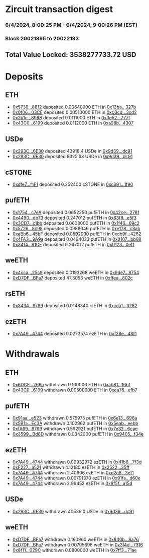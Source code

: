 # Zircuit transaction digest
### 6/4/2024, 8:00:25 PM - 6/4/2024, 9:00:26 PM (EST)
### Block 20021895 to 20022183

## Total Value Locked: 3538277733.72 USD

# Deposits
## ETH
- [0x5739...8812](https://etherscan.io/address/0x5739860d58E701d8eff3a1d1dECB283A3Aa28812) deposited 0.00640000 ETH in [0x13ba...327b](https://etherscan.io/tx/0x5739860d58E701d8eff3a1d1dECB283A3Aa28812)
- [0x0f06...03CE](https://etherscan.io/address/0x0f0660e6593c4b54E302F791e397Cf5421f703CE) deposited 0.00510000 ETH in [0x03cd...3cd2](https://etherscan.io/tx/0x0f0660e6593c4b54E302F791e397Cf5421f703CE)
- [0x2b1c...8988](https://etherscan.io/address/0x2b1c8981e5b59D18eAe9f8bD11eD1C184dF28988) deposited 0.0111000 ETH in [0x3e52...777f](https://etherscan.io/tx/0x2b1c8981e5b59D18eAe9f8bD11eD1C184dF28988)
- [0x43C0...6199](https://etherscan.io/address/0x43C080cdf973f03bA0Eb45D27836195cefA36199) deposited 0.0112000 ETH in [0xa98b...4307](https://etherscan.io/tx/0x43C080cdf973f03bA0Eb45D27836195cefA36199)
## USDe
- [0x293C...6E30](https://etherscan.io/address/0x293C6937D8D82e05B01335F7B33FBA0c8e256E30) deposited 43918.4 USDe in [0x9d39...dc91](https://etherscan.io/tx/0x293C6937D8D82e05B01335F7B33FBA0c8e256E30)
- [0x293C...6E30](https://etherscan.io/address/0x293C6937D8D82e05B01335F7B33FBA0c8e256E30) deposited 8325.63 USDe in [0x9d39...dc91](https://etherscan.io/tx/0x293C6937D8D82e05B01335F7B33FBA0c8e256E30)
## cSTONE
- [0xdfe7...f1F1](https://etherscan.io/address/0xdfe700415F56A8C4947e27CB007695C4a103f1F1) deposited 0.252400 cSTONE in [0xc691...1f90](https://etherscan.io/tx/0xdfe700415F56A8C4947e27CB007695C4a103f1F1)
## pufETH
- [0x1754...c7eA](https://etherscan.io/address/0x17543a55aa8bf29b3faFF59e10c528951954c7eA) deposited 0.0652250 pufETH in [0x42ce...2781](https://etherscan.io/tx/0x17543a55aa8bf29b3faFF59e10c528951954c7eA)
- [0x4490...db73](https://etherscan.io/address/0x4490733683999ce2c03A1345F3FD4A0Fb0Aadb73) deposited 0.247012 pufETH in [0x63f8...e5f3](https://etherscan.io/tx/0x4490733683999ce2c03A1345F3FD4A0Fb0Aadb73)
- [0x3CD7...c1bb](https://etherscan.io/address/0x3CD70414461fE3Cd33Fed9cedA1A93280702c1bb) deposited 0.0608000 pufETH in [0x1f46...69c2](https://etherscan.io/tx/0x3CD70414461fE3Cd33Fed9cedA1A93280702c1bb)
- [0x5726...8c98](https://etherscan.io/address/0x572682F9BA110D46Ad38482D194e24CeaC808c98) deposited 0.0988046 pufETH in [0xe178...c3ab](https://etherscan.io/tx/0x572682F9BA110D46Ad38482D194e24CeaC808c98)
- [0xaBb6...45bF](https://etherscan.io/address/0xaBb6e1f0C770edf611976929beb6530D582945bF) deposited 0.0592000 pufETH in [0xdb9f...4262](https://etherscan.io/tx/0xaBb6e1f0C770edf611976929beb6530D582945bF)
- [0x4FA3...9A9a](https://etherscan.io/address/0x4FA37bb2FB6B839c6B8E7AE96308bAe4932C9A9a) deposited 0.0494023 pufETH in [0x8107...bb88](https://etherscan.io/tx/0x4FA37bb2FB6B839c6B8E7AE96308bAe4932C9A9a)
- [0x3414...81CE](https://etherscan.io/address/0x34140eb1e1Bd0E0E3394E29283A965Fd7c6481CE) deposited 0.247012 pufETH in [0x0123...0ef1](https://etherscan.io/tx/0x34140eb1e1Bd0E0E3394E29283A965Fd7c6481CE)
## weETH
- [0x4cca...25c9](https://etherscan.io/address/0x4cca1B4F8A7bcD55F86d2E1121ff15E9937825c9) deposited 0.0193268 weETH in [0x9de7...8754](https://etherscan.io/tx/0x4cca1B4F8A7bcD55F86d2E1121ff15E9937825c9)
- [0xD7DF...BFa7](https://etherscan.io/address/0xD7DF7E085214743530afF339aFC420c7c720BFa7) deposited 47.3053 weETH in [0xffea...802c](https://etherscan.io/tx/0xD7DF7E085214743530afF339aFC420c7c720BFa7)
## rsETH
- [0x3434...9789](https://etherscan.io/address/0x34349c5569e7B846c3558961552D2202760A9789) deposited 0.0148340 rsETH in [0xcda1...3262](https://etherscan.io/tx/0x34349c5569e7B846c3558961552D2202760A9789)
## ezETH
- [0x7A49...4744](https://etherscan.io/address/0x7A493Be5c2ce014cD049Bf178a1ac0Db1B434744) deposited 0.0273574 ezETH in [0xf28e...48f1](https://etherscan.io/tx/0x7A493Be5c2ce014cD049Bf178a1ac0Db1B434744)
# Withdrawals
## ETH
- [0x6DCF...266a](https://etherscan.io/address/0x6DCF449E7505433c2eaa3d60A4f514fA72E0266a) withdrawn 0.100000 ETH in [0xab81...16bf](https://etherscan.io/tx/0x6DCF449E7505433c2eaa3d60A4f514fA72E0266a)
- [0x43C0...6199](https://etherscan.io/address/0x43C080cdf973f03bA0Eb45D27836195cefA36199) withdrawn 0.00500000 ETH in [0xea76...efb7](https://etherscan.io/tx/0x43C080cdf973f03bA0Eb45D27836195cefA36199)
## pufETH
- [0x91aa...e523](https://etherscan.io/address/0x91aa8364eB1FfABF5091b7597A9ac307cFd9e523) withdrawn 0.575975 pufETH in [0x6e13...696a](https://etherscan.io/tx/0x91aa8364eB1FfABF5091b7597A9ac307cFd9e523)
- [0x5B1a...Ec3A](https://etherscan.io/address/0x5B1a6dBE7625ec9853d4CE3e0ebFe36d05EcEc3A) withdrawn 0.102962 pufETH in [0x5eab...eebb](https://etherscan.io/tx/0x5B1a6dBE7625ec9853d4CE3e0ebFe36d05EcEc3A)
- [0xfA69...8769](https://etherscan.io/address/0xfA69476D0A527CE6Ceadd7f59ad02D1beaa48769) withdrawn 0.592921 pufETH in [0x7e32...6cae](https://etherscan.io/tx/0xfA69476D0A527CE6Ceadd7f59ad02D1beaa48769)
- [0x3599...Bd8D](https://etherscan.io/address/0x35993Ce91FB85Ede31574347915cd8747590Bd8D) withdrawn 0.0342000 pufETH in [0x9405...f34e](https://etherscan.io/tx/0x35993Ce91FB85Ede31574347915cd8747590Bd8D)
## ezETH
- [0x7A49...4744](https://etherscan.io/address/0x7A493Be5c2ce014cD049Bf178a1ac0Db1B434744) withdrawn 0.00932972 ezETH in [0x41b8...7f3d](https://etherscan.io/tx/0x7A493Be5c2ce014cD049Bf178a1ac0Db1B434744)
- [0xF227...a521](https://etherscan.io/address/0xF2274c0873891b8F4928877fDa8e452E09aBa521) withdrawn 4.12180 ezETH in [0x2522...35ff](https://etherscan.io/tx/0xF2274c0873891b8F4928877fDa8e452E09aBa521)
- [0x7A49...4744](https://etherscan.io/address/0x7A493Be5c2ce014cD049Bf178a1ac0Db1B434744) withdrawn 2.40606 ezETH in [0xd2c8...3ef1](https://etherscan.io/tx/0x7A493Be5c2ce014cD049Bf178a1ac0Db1B434744)
- [0x7A49...4744](https://etherscan.io/address/0x7A493Be5c2ce014cD049Bf178a1ac0Db1B434744) withdrawn 0.00791370 ezETH in [0x91fa...d60e](https://etherscan.io/tx/0x7A493Be5c2ce014cD049Bf178a1ac0Db1B434744)
- [0x7A49...4744](https://etherscan.io/address/0x7A493Be5c2ce014cD049Bf178a1ac0Db1B434744) withdrawn 2.99452 ezETH in [0x8f5f...a15d](https://etherscan.io/tx/0x7A493Be5c2ce014cD049Bf178a1ac0Db1B434744)
## USDe
- [0x293C...6E30](https://etherscan.io/address/0x293C6937D8D82e05B01335F7B33FBA0c8e256E30) withdrawn 40536.0 USDe in [0x9d39...dc91](https://etherscan.io/tx/0x293C6937D8D82e05B01335F7B33FBA0c8e256E30)
## weETH
- [0xD7DF...BFa7](https://etherscan.io/address/0xD7DF7E085214743530afF339aFC420c7c720BFa7) withdrawn 0.160960 weETH in [0x840b...8a76](https://etherscan.io/tx/0xD7DF7E085214743530afF339aFC420c7c720BFa7)
- [0xD7DF...BFa7](https://etherscan.io/address/0xD7DF7E085214743530afF339aFC420c7c720BFa7) withdrawn 0.00795696 weETH in [0x3f4d...7316](https://etherscan.io/tx/0xD7DF7E085214743530afF339aFC420c7c720BFa7)
- [0x8f11...029C](https://etherscan.io/address/0x8f117013cD59fc38Ec02650cFe11431407fE029C) withdrawn 0.0800000 weETH in [0x7ff3...71ae](https://etherscan.io/tx/0x8f117013cD59fc38Ec02650cFe11431407fE029C)
